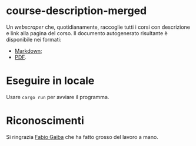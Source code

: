 # course-description-merged

Un _webscraper_ che, quotidianamente, raccoglie tutti i corsi con descrizione e
link alla pagina del corso. Il documento autogenerato risultante è disponibile
nei formati:

- [Markdown](https://csunibo.github.io/course-description-merged/description.md);
- [PDF](https://csunibo.github.io/course-description-merged/description.pdf).

# Eseguire in locale

Usare `cargo run` per avviare il programma.

# Riconoscimenti

Si ringrazia [Fabio Gaiba](https://github.com/faguccio) che ha fatto grosso del
lavoro a mano.
